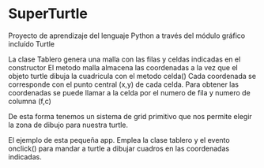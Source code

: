 # SuperTurtle
Proyecto de aprendizaje del lenguaje Python a través del módulo gráfico incluído Turtle

La clase Tablero genera una malla con las filas y celdas indicadas en el constructor
El metodo malla almacena las coordenadas a la vez que el objeto turtle dibuja la cuadricula con el metodo celda()
Cada coordenada se corresponde con el punto central  (x,y) de cada celda.
Para obtener las coordenadas se puede llamar a la celda por el numero de fila y numero de columna (f,c)

De esta forma tenemos un sistema de grid primitivo que nos permite elegir la zona de dibujo para nuestra turtle.

El ejemplo de esta pequeña app. Emplea la clase tablero y el evento onclick() para mandar a turtle a dibujar cuadros en las coordenadas indicadas.

